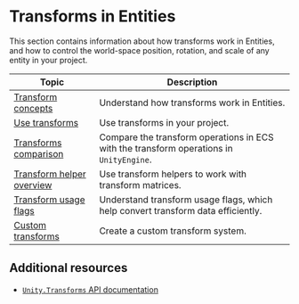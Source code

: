 # Transforms in Entities

This section contains information about how transforms work in Entities, and how to control the world-space position, rotation, and scale of any entity in your project.

|**Topic**|**Description**|
|---|---|
|[Transform concepts](transforms-concepts.md)|Understand how transforms work in Entities.|
|[Use transforms](transforms-using.md)|Use transforms in your project.|
|[Transforms comparison](transforms-comparison.md)|Compare the transform operations in ECS with the transform operations in `UnityEngine`.|
|[Transform helper overview](transforms-helpers.md)|Use transform helpers to work with transform matrices.|
|[Transform usage flags](transforms-usage-flags.md)|Understand transform usage flags, which help convert transform data efficiently.|
|[Custom transforms](transforms-custom.md)|Create a custom transform system.|

## Additional resources
* [`Unity.Transforms` API documentation](xref:Unity.Transforms)
